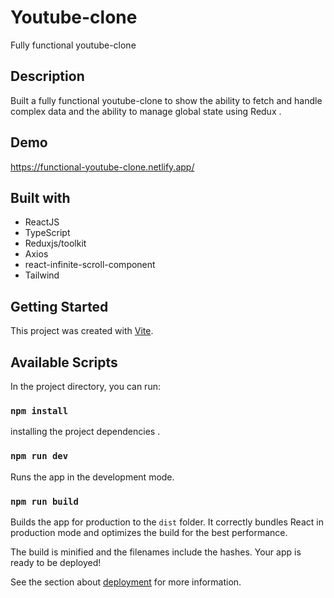 # Youtube-clone

 Fully functional youtube-clone
 
 
## Description

Built a fully functional youtube-clone to show the ability to fetch and handle
complex data and the ability to manage global state using Redux .


## Demo
https://functional-youtube-clone.netlify.app/


## Built with

- ReactJS
- TypeScript 
- Reduxjs/toolkit 
- Axios 
- react-infinite-scroll-component
- Tailwind

## Getting Started

This project was created with [Vite](https://vitejs.dev/).

## Available Scripts

In the project directory, you can run:

### `npm install`

installing the project dependencies .

### `npm run dev`

Runs the app in the development mode.

### `npm run build`

Builds the app for production to the `dist` folder.
It correctly bundles React in production mode and optimizes the build for the best performance.

The build is minified and the filenames include the hashes.
Your app is ready to be deployed!

See the section about [deployment](https://vitejs.dev/guide/static-deploy.html) for more information.
